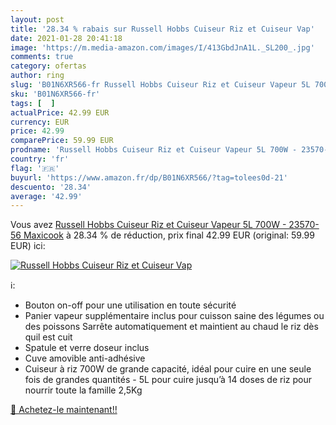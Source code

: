 ```yaml
---
layout: post
title: '28.34 % rabais sur Russell Hobbs Cuiseur Riz et Cuiseur Vap'
date: 2021-01-28 20:41:18
image: 'https://m.media-amazon.com/images/I/413GbdJnA1L._SL200_.jpg'
comments: true
category: ofertas
author: ring
slug: 'B01N6XR566-fr Russell Hobbs Cuiseur Riz et Cuiseur Vapeur 5L 700W -...'
sku: 'B01N6XR566-fr'
tags: [  ]
actualPrice: 42.99 EUR
currency: EUR
price: 42.99
comparePrice: 59.99 EUR
prodname: 'Russell Hobbs Cuiseur Riz et Cuiseur Vapeur 5L 700W - 23570-56 Maxicook'
country: 'fr'
flag: '🇫🇷'
buyurl: 'https://www.amazon.fr/dp/B01N6XR566/?tag=tolees0d-21'
descuento: '28.34'
average: '42.99'
---
```


Vous avez [Russell Hobbs Cuiseur Riz et Cuiseur Vapeur 5L 700W - 23570-56 Maxicook](https://www.amazon.fr/dp/B01N6XR566/?tag=tolees0d-21)  à  28.34 % de réduction, prix final  42.99 EUR (original: 59.99 EUR) ici:

[![Russell Hobbs Cuiseur Riz et Cuiseur Vap](https://m.media-amazon.com/images/I/413GbdJnA1L._SL200_.jpg)](https://www.amazon.fr/dp/B01N6XR566/?tag=tolees0d-21)

ℹ️:

- Bouton on-off pour une utilisation en toute sécurité
- Panier vapeur supplémentaire inclus pour cuisson saine des légumes ou des poissons Sarrête automatiquement et maintient au chaud le riz dès quil est cuit
- Spatule et verre doseur inclus
- Cuve amovible anti-adhésive
- Cuiseur à riz 700W de grande capacité, idéal pour cuire en une seule fois de grandes quantités - 5L pour cuire jusqu’à 14 doses de riz pour nourrir toute la famille 2,5Kg

[🛒 Achetez-le maintenant!!](https://www.amazon.fr/dp/B01N6XR566/?tag=tolees0d-21)
